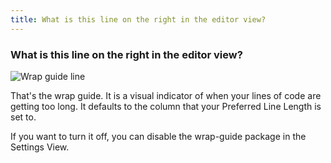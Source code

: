 ```yaml
---
title: What is this line on the right in the editor view?
---
```

### What is this line on the right in the editor view?

![Wrap guide line](../../images/wrap-guide-line.png)

That's the wrap guide. It is a visual indicator of when your lines of code are getting too long. It defaults to the column that your Preferred Line Length is set to.

If you want to turn it off, you can disable the wrap-guide package in the Settings View.
